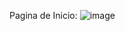 Pagina de Inicio:
![image](https://github.com/user-attachments/assets/6ab8da59-d6c1-4fe8-9970-2ed27fea1480)
